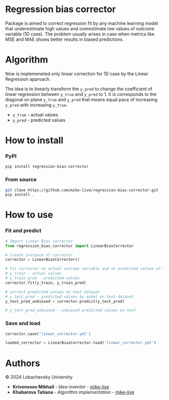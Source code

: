 # Regression bias corrector

Package is aimed to correct regression fit by any machine learning model that underestimate high values and overestimate low values of outcome variable (1D case). The problem usually arises in case when metrics like MSE and MAE shows better results in biased predictions.

# Algorithm

Now is implemeneted only linear correction for 1D case by the Linear Regression approach.

The idea is to linearly transform the `y_pred` to change the coefficient of linear regression between `y_true` and `y_pred` to 1. It is corresponds to the diagonal on plane `y_true` and `y_pred` that means equal pace of increasing `y_pred` with increasing `y_true`. 
- `y_true` - actual values
- `y_pred` - predicted values


# How to install

### PyPI
```bash
pip install regression-bias-corrector
```

### From source
```bash
git clone https://github.com/mike-live/regression-bias-corrector.git
pip install .
```

# How to use

### Fit and predict
```python
# Import Linear Bias corrector
from regression_bias_corrector import LinearBiasCorrector

# Create instance of corrector
corrector = LinearBiasCorrector()

# Fit corrector on actual outcome variable and on predicted values of the model for train dataset
# y_train - actual values
# y_train_pred - predicted values
corrector.fit(y_train, y_train_pred)

# correct predicted values on test dataset
# y_test_pred - predicted values by model on test dataset
y_test_pred_unbiased = corrector.predict(y_test_pred)

# y_test_pred_unbiased - unbiased predicted values on test
```

### Save and load

```python
corrector.save('linear_corrector.yml')

loaded_corrector = LinearBiasCorrector.load('linear_corrector.yml')
```

# Authors
&copy; 2024 Lobachevsky University

* **Krivonosov Mikhail** - *Idea inventor* - [mike-live](https://github.com/mike-live)
* **Khabarova Tatiana** - *Algorithm implementation* - [mike-live](https://github.com/enot9910)
